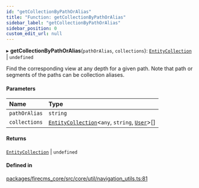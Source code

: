 ```yaml
---
id: "getCollectionByPathOrAlias"
title: "Function: getCollectionByPathOrAlias"
sidebar_label: "getCollectionByPathOrAlias"
sidebar_position: 0
custom_edit_url: null
---
```


▸ **getCollectionByPathOrAlias**(`pathOrAlias`, `collections`): [`EntityCollection`](../interfaces/EntityCollection.md) \| `undefined`

Find the corresponding view at any depth for a given path.
Note that path or segments of the paths can be collection aliases.

#### Parameters

| Name | Type |
| :------ | :------ |
| `pathOrAlias` | `string` |
| `collections` | [`EntityCollection`](../interfaces/EntityCollection.md)\<`any`, `string`, [`User`](../types/User.md)\>[] |

#### Returns

[`EntityCollection`](../interfaces/EntityCollection.md) \| `undefined`

#### Defined in

[packages/firecms_core/src/core/util/navigation_utils.ts:81](https://github.com/FireCMSco/firecms/blob/d45f3739/packages/firecms_core/src/core/util/navigation_utils.ts#L81)
